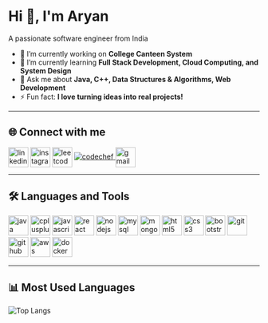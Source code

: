 # Hi 👋, I'm Aryan  

A passionate software engineer from India  

- 🔭 I’m currently working on **College Canteen System**  
- 🌱 I’m currently learning **Full Stack Development, Cloud Computing, and System Design**  
- 💬 Ask me about **Java, C++, Data Structures & Algorithms, Web Development**  
- ⚡ Fun fact: **I love turning ideas into real projects!**  

---

## 🌐 Connect with me  
<p align="left">
<a href="https://www.linkedin.com/in/your-linkedin" target="blank"><img align="center" src="https://cdn-icons-png.flaticon.com/512/174/174857.png" alt="linkedin" height="40" width="40" /></a>
<a href="https://www.instagram.com/your-insta" target="blank"><img align="center" src="https://cdn-icons-png.flaticon.com/512/2111/2111463.png" alt="instagram" height="40" width="40" /></a>
<a href="https://leetcode.com/your-leetcode" target="blank"><img align="center" src="https://upload.wikimedia.org/wikipedia/commons/1/19/LeetCode_logo_black.png" alt="leetcode" height="40" width="40" /></a>
<a href="https://www.codechef.com/users/your-codechef" target="blank">
  <img src="https://img.shields.io/badge/CodeChef-5B4638?style=for-the-badge&logo=codechef&logoColor=white" alt="codechef"/>
</a>
<a href="mailto:aryan.yourmail@example.com" target="blank"><img align="center" src="https://cdn-icons-png.flaticon.com/512/281/281769.png" alt="gmail" height="40" width="40" /></a>
</p>  

---

## 🛠️ Languages and Tools  
<p align="left"> 
<img src="https://cdn.jsdelivr.net/gh/devicons/devicon/icons/java/java-original.svg" alt="java" width="40" height="40"/> 
<img src="https://cdn.jsdelivr.net/gh/devicons/devicon/icons/cplusplus/cplusplus-original.svg" alt="cplusplus" width="40" height="40"/> 
<img src="https://cdn.jsdelivr.net/gh/devicons/devicon/icons/javascript/javascript-original.svg" alt="javascript" width="40" height="40"/> 
<img src="https://cdn.jsdelivr.net/gh/devicons/devicon/icons/react/react-original.svg" alt="react" width="40" height="40"/> 
<img src="https://cdn.jsdelivr.net/gh/devicons/devicon/icons/nodejs/nodejs-original.svg" alt="nodejs" width="40" height="40"/> 
<img src="https://cdn.jsdelivr.net/gh/devicons/devicon/icons/mysql/mysql-original.svg" alt="mysql" width="40" height="40"/> 
<img src="https://cdn.jsdelivr.net/gh/devicons/devicon/icons/mongodb/mongodb-original.svg" alt="mongodb" width="40" height="40"/> 
<img src="https://cdn.jsdelivr.net/gh/devicons/devicon/icons/html5/html5-original.svg" alt="html5" width="40" height="40"/> 
<img src="https://cdn.jsdelivr.net/gh/devicons/devicon/icons/css3/css3-original.svg" alt="css3" width="40" height="40"/> 
<img src="https://cdn.jsdelivr.net/gh/devicons/devicon/icons/bootstrap/bootstrap-original.svg" alt="bootstrap" width="40" height="40"/> 
<img src="https://cdn.jsdelivr.net/gh/devicons/devicon/icons/git/git-original.svg" alt="git" width="40" height="40"/> 
<img src="https://cdn.jsdelivr.net/gh/devicons/devicon/icons/github/github-original.svg" alt="github" width="40" height="40"/> 
<img src="https://cdn.jsdelivr.net/gh/devicons/devicon/icons/aws/aws-original.svg" alt="aws" width="40" height="40"/> 
<img src="https://cdn.jsdelivr.net/gh/devicons/devicon/icons/docker/docker-original.svg" alt="docker" width="40" height="40"/> 
</p>  

---

## 📊 Most Used Languages  
![Top Langs](https://github-readme-stats.vercel.app/api/top-langs/?username=agaryangupta&layout=compact)
